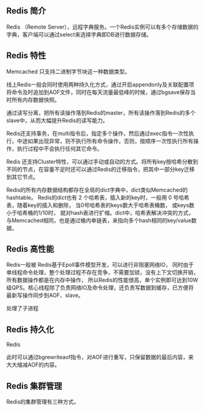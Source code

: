 ## Redis 简介

Redis （Remote Server），远程字典服务。一个Redis实例可以有多个存储数据的字典，客户端可以通过select来选择字典即DB进行数据存储。



## Redis 特性

Memcached 只支持二进制字节块这一种数据类型。

线上Redis一般会同时使用两种持久化方式，通过开启appendonly及关联配置项将命令及时追加到AOF文件，同时在每天流量最低峰的时候，通过bgsave保存当时所有内存数据快照。

通过读写分离，把所有读操作落到Redis的master，所有读操作落到Redis的多个slave中，从而大幅提升Redis的读写能力。

Redis还支持事务，在multi指令后，指定多个操作，然后通过exec指令一次性执行，中途如果出现异常，则不执行所有命令操作，否则，按顺序一次性执行所有操作，执行过程中不会执行任何其它命令。

Redis 还支持Cluster特性，可以通过手动或自动的方式。将所有key按哈希分散到不同的节点，在容量不足时还可以通过Redis的迁移指令，把其中一部分key迁移到其它节点。



Redis的所有内存数据结构都存在全局的dict字典中，dict类似Memcached的hashtable。
Redis的dict也有 2 个哈希表，插入新的key时，一般用 0 号哈希表，随着key的插入和删除，
当0号哈希表的keys数大于哈希表桶数，
或keys数小于哈希桶的1/10时，
就对hash表进行扩缩。dict中，哈希表解决冲突的方式，与Memcached相同，也是通过桶内单链表，来指向多个hash相同的key/value数据。



## Redis 高性能

Redis一般被
Redis基于Epoll事件模型开发，可以进行非阻塞网络IO，
同时由于单线程命令处理，整个处理过程不存在竞争，不需要加锁，没有上下文切换开销，
所有数据操作都是在内存中操作，
所以Redis的性能很高，单个实例即可达到10W级QPS。核心线程除了负责网络IO及命令处理，还负责写数据到缓存，已方便将最新写操作同步到AOF、slave。

处理了子进程



## Redis 持久化




Redis

此时可以通过bgrewriteaof指令，对AOF进行重写，只保留数据的最后内容，来大大缩减AOF的内容。




## Redis 集群管理

Redis的集群管理有三种方式。
